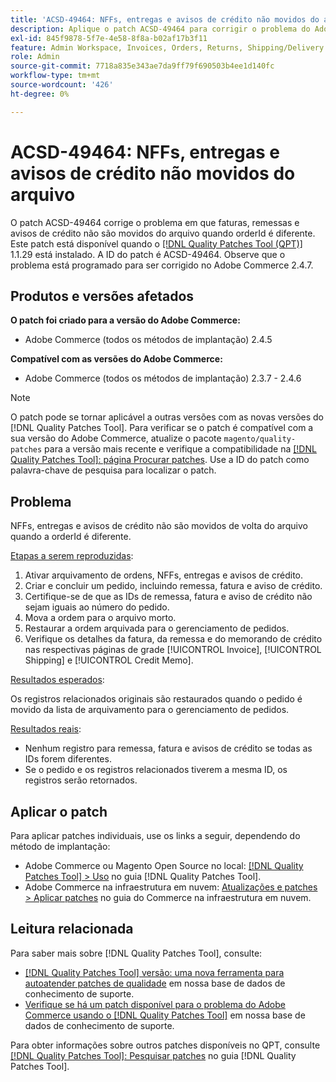 ```yaml
---
title: 'ACSD-49464: NFFs, entregas e avisos de crédito não movidos do arquivo'
description: Aplique o patch ACSD-49464 para corrigir o problema do Adobe Commerce em que NFFs, entregas e avisos de crédito não são movidos de volta do arquivo quando orderId é diferente.
exl-id: 845f9878-5f7e-4e58-8f8a-b02af17b3f11
feature: Admin Workspace, Invoices, Orders, Returns, Shipping/Delivery
role: Admin
source-git-commit: 7718a835e343ae7da9ff79f690503b4ee1d140fc
workflow-type: tm+mt
source-wordcount: '426'
ht-degree: 0%

---
```


# ACSD-49464: NFFs, entregas e avisos de crédito não movidos do arquivo

O patch ACSD-49464 corrige o problema em que faturas, remessas e avisos de crédito não são movidos do arquivo quando orderId é diferente. Este patch está disponível quando o [[!DNL Quality Patches Tool (QPT)]](/help/announcements/adobe-commerce-announcements/magento-quality-patches-released-new-tool-to-self-serve-quality-patches.md) 1.1.29 está instalado. A ID do patch é ACSD-49464. Observe que o problema está programado para ser corrigido no Adobe Commerce 2.4.7.

## Produtos e versões afetados

**O patch foi criado para a versão do Adobe Commerce:**

* Adobe Commerce (todos os métodos de implantação) 2.4.5

**Compatível com as versões do Adobe Commerce:**

* Adobe Commerce (todos os métodos de implantação) 2.3.7 - 2.4.6

>[!NOTE]
>
>O patch pode se tornar aplicável a outras versões com as novas versões do [!DNL Quality Patches Tool]. Para verificar se o patch é compatível com a sua versão do Adobe Commerce, atualize o pacote `magento/quality-patches` para a versão mais recente e verifique a compatibilidade na [[!DNL Quality Patches Tool]: página Procurar patches](https://experienceleague.adobe.com/tools/commerce-quality-patches/index.html). Use a ID do patch como palavra-chave de pesquisa para localizar o patch.

## Problema

NFFs, entregas e avisos de crédito não são movidos de volta do arquivo quando a orderId é diferente.

<u>Etapas a serem reproduzidas</u>:

1. Ativar arquivamento de ordens, NFFs, entregas e avisos de crédito.
1. Criar e concluir um pedido, incluindo remessa, fatura e aviso de crédito.
1. Certifique-se de que as IDs de remessa, fatura e aviso de crédito não sejam iguais ao número do pedido.
1. Mova a ordem para o arquivo morto.
1. Restaurar a ordem arquivada para o gerenciamento de pedidos.
1. Verifique os detalhes da fatura, da remessa e do memorando de crédito nas respectivas páginas de grade [!UICONTROL Invoice], [!UICONTROL Shipping] e [!UICONTROL Credit Memo].

<u>Resultados esperados</u>:

Os registros relacionados originais são restaurados quando o pedido é movido da lista de arquivamento para o gerenciamento de pedidos.

<u>Resultados reais</u>:

* Nenhum registro para remessa, fatura e avisos de crédito se todas as IDs forem diferentes.
* Se o pedido e os registros relacionados tiverem a mesma ID, os registros serão retornados.

## Aplicar o patch

Para aplicar patches individuais, use os links a seguir, dependendo do método de implantação:

* Adobe Commerce ou Magento Open Source no local: [[!DNL Quality Patches Tool] > Uso](https://experienceleague.adobe.com/docs/commerce-operations/tools/quality-patches-tool/usage.html) no guia [!DNL Quality Patches Tool].
* Adobe Commerce na infraestrutura em nuvem: [Atualizações e patches > Aplicar patches](https://experienceleague.adobe.com/docs/commerce-cloud-service/user-guide/develop/upgrade/apply-patches.html) no guia do Commerce na infraestrutura em nuvem.

## Leitura relacionada

Para saber mais sobre [!DNL Quality Patches Tool], consulte:

* [[!DNL Quality Patches Tool] versão: uma nova ferramenta para autoatender patches de qualidade](/help/announcements/adobe-commerce-announcements/magento-quality-patches-released-new-tool-to-self-serve-quality-patches.md) em nossa base de dados de conhecimento de suporte.
* [Verifique se há um patch disponível para o problema do Adobe Commerce usando o [!DNL Quality Patches Tool]](/help/support-tools/patches-available-in-qpt-tool/check-patch-for-magento-issue-with-magento-quality-patches.md) em nossa base de dados de conhecimento de suporte.

Para obter informações sobre outros patches disponíveis no QPT, consulte [[!DNL Quality Patches Tool]: Pesquisar patches](https://experienceleague.adobe.com/tools/commerce-quality-patches/index.html) no guia [!DNL Quality Patches Tool].
